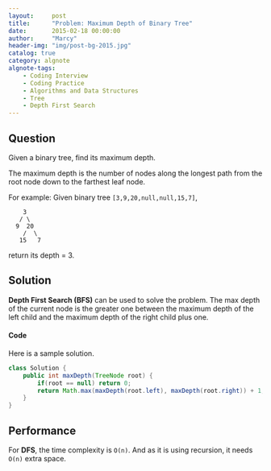 ```yaml
---
layout:     post
title:      "Problem: Maximum Depth of Binary Tree"
date:       2015-02-18 00:00:00
author:     "Marcy"
header-img: "img/post-bg-2015.jpg"
catalog: true
category: algnote
algnote-tags:
    - Coding Interview
    - Coding Practice
    - Algorithms and Data Structures
    - Tree
    - Depth First Search
---
```


## Question

Given a binary tree, find its maximum depth.

The maximum depth is the number of nodes along the longest path from the root node down to the farthest leaf node.

For example:
Given binary tree `[3,9,20,null,null,15,7]`,

```
    3
   / \
  9  20
    /  \
   15   7
```

return its depth = 3.

## Solution

**Depth First Search (BFS)** can be used to solve the problem. The max depth of the current node is the greater one between the maximum depth of the left child and the maximum depth of the right child plus one.

#### Code

Here is a sample solution.

```java
class Solution {
    public int maxDepth(TreeNode root) {
        if(root == null) return 0;
        return Math.max(maxDepth(root.left), maxDepth(root.right)) + 1;
    }
}
```

## Performance

For **DFS**, the time complexity is `O(n)`. And as it is using recursion, it needs `O(n)` extra space.
